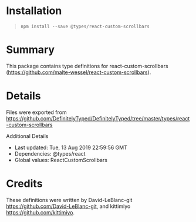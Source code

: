 # Installation
> `npm install --save @types/react-custom-scrollbars`

# Summary
This package contains type definitions for react-custom-scrollbars (https://github.com/malte-wessel/react-custom-scrollbars).

# Details
Files were exported from https://github.com/DefinitelyTyped/DefinitelyTyped/tree/master/types/react-custom-scrollbars

Additional Details
 * Last updated: Tue, 13 Aug 2019 22:59:56 GMT
 * Dependencies: @types/react
 * Global values: ReactCustomScrollbars

# Credits
These definitions were written by  David-LeBlanc-git <https://github.com/David-LeBlanc-git>, and kittimiyo <https://github.com/kittimiyo>.
